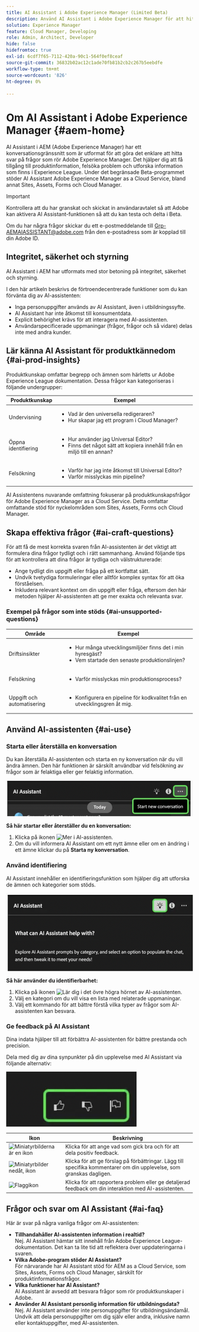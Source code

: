 ```yaml
---
title: AI Assistant i Adobe Experience Manager (Limited Beta)
description: Använd AI Assistant i Adobe Experience Manager för att hitta svar, felsöka och utforska webbplatser, Assets, Forms och Cloud Manager.
solution: Experience Manager
feature: Cloud Manager, Developing
role: Admin, Architect, Developer
hide: false
hidefromtoc: true
exl-id: 6cdf7f65-7112-420a-90c1-564f0ef8ceaf
source-git-commit: 36832b02ac12c1ade70fb81b2cb2c267b5eebdfe
workflow-type: tm+mt
source-wordcount: '826'
ht-degree: 0%

---
```


# Om AI Assistant i Adobe Experience Manager {#aem-home}

AI Assistant i AEM (Adobe Experience Manager) har ett konversationsgränssnitt som är utformat för att göra det enklare att hitta svar på frågor som rör Adobe Experience Manager. Det hjälper dig att få tillgång till produktinformation, felsöka problem och utforska information som finns i Experience League. Under det begränsade Beta-programmet stöder AI Assistant Adobe Experience Manager as a Cloud Service, bland annat Sites, Assets, Forms och Cloud Manager.

>[!IMPORTANT]
>Kontrollera att du har granskat och skickat in användaravtalet så att Adobe kan aktivera AI Assistant-funktionen så att du kan testa och delta i Beta.
>
>Om du har några frågor skickar du ett e-postmeddelande till [Grp-AEMAIASSISTANT@adobe.com](mailto:Grp-AEMAIASSISTANT@adobe.com) från den e-postadress som är kopplad till din Adobe ID.

## Integritet, säkerhet och styrning

AI Assistant i AEM har utformats med stor betoning på integritet, säkerhet och styrning.

I den här artikeln beskrivs de förtroendecentrerade funktioner som du kan förvänta dig av AI-assistenten:

* Inga personuppgifter används av AI Assistant, även i utbildningssyfte.
* AI Assistant har inte åtkomst till konsumentdata.
* Explicit behörighet krävs för att interagera med AI-assistenten.
* Användarspecificerade uppmaningar (frågor, frågor och så vidare) delas inte med andra kunder.


## Lär känna AI Assistant för produktkännedom {#ai-prod-insights}

Produktkunskap omfattar begrepp och ämnen som härletts ur Adobe Experience League dokumentation. Dessa frågor kan kategoriseras i följande undergrupper:

| Produktkunskap | Exempel |
| --- | --- |
| Undervisning | <ul><li>Vad är den universella redigeraren?</li><li>Hur skapar jag ett program i Cloud Manager?</li></ul> |
| Öppna identifiering | <ul><li>Hur använder jag Universal Editor?</li><li>Finns det något sätt att kopiera innehåll från en miljö till en annan?</li></ul> |
| Felsökning | <ul><li>Varför har jag inte åtkomst till Universal Editor?</li><li>Varför misslyckas min pipeline?</li></ul> |

AI Assistentens nuvarande omfattning fokuserar på produktkunskapsfrågor för Adobe Experience Manager as a Cloud Service. Detta omfattar omfattande stöd för nyckelområden som Sites, Assets, Forms och Cloud Manager.

## Skapa effektiva frågor {#ai-craft-questions}

För att få de mest korrekta svaren från AI-assistenten är det viktigt att formulera dina frågor tydligt och i rätt sammanhang. Använd följande tips för att kontrollera att dina frågor är tydliga och välstrukturerade:

* Ange tydligt din uppgift eller fråga på ett kortfattat sätt.
* Undvik tvetydiga formuleringar eller alltför komplex syntax för att öka förståelsen.
* Inkludera relevant kontext om din uppgift eller fråga, eftersom den här metoden hjälper AI-assistenten att ge mer exakta och relevanta svar.

### Exempel på frågor som inte stöds {#ai-unsupported-questions}

| Område | Exempel |
| --- | --- |
| Driftsinsikter | <ul><li>Hur många utvecklingsmiljöer finns det i min hyresgäst?</li><li>Vem startade den senaste produktionslinjen?</li></ul> |
| Felsökning | <ul><li>Varför misslyckas min produktionsprocess?</li></ul> |
| Uppgift och automatisering | <ul><li>Konfigurera en pipeline för kodkvalitet från en utvecklingsgren åt mig.</li></ul> |


## Använd AI-assistenten {#ai-use}


### Starta eller återställa en konversation

Du kan återställa AI-assistenten och starta en ny konversation när du vill ändra ämnen. Den här funktionen är särskilt användbar vid felsökning av frågor som är felaktiga eller ger felaktig information.

![Starta konversationsknapp](/help/implementing/cloud-manager/assets/ai-assistant-start-conversation.png)

**Så här startar eller återställer du en konversation:**

1. Klicka på ikonen ![Mer](https://spectrum.adobe.com/static/icons/workflow_18/Smock_More_18_N.svg) i AI-assistenten.
1. Om du vill informera AI Assistant om ett nytt ämne eller om en ändring i ett ämne klickar du på **Starta ny konversation**.

### Använd identifiering

AI Assistant innehåller en identifieringsfunktion som hjälper dig att utforska de ämnen och kategorier som stöds.

![Ideas glödlampsikon](/help/implementing/cloud-manager/assets/ai-assistant-idea.png)

**Så här använder du identifierbarhet:**

1. Klicka på ikonen ![Lär dig](https://spectrum.adobe.com/static/icons/workflow_18/Smock_Learn_18_N.svg) i det övre högra hörnet av AI-assistenten.
1. Välj en kategori om du vill visa en lista med relaterade uppmaningar.
1. Välj ett kommando för att bättre förstå vilka typer av frågor som AI-assistenten kan besvara.

### Ge feedback på AI Assistant

Dina indata hjälper till att förbättra AI-assistenten för bättre prestanda och precision.

Dela med dig av dina synpunkter på din upplevelse med AI Assistant via följande alternativ:

![Tummen uppåt, tummen nedåt och flaggikoner](/help/implementing/cloud-manager/assets/ai-assistant-feedback.png)

| Ikon | Beskrivning |
| --- | --- |
| ![Miniatyrbilderna är en ikon](https://spectrum.adobe.com/static/icons/workflow_18/Smock_ThumbUpOutline_18_N.svg) | Klicka för att ange vad som gick bra och för att dela positiv feedback. |
| ![Miniatyrbilder nedåt, ikon](https://spectrum.adobe.com/static/icons/workflow_18/Smock_ThumbDownOutline_18_N.svg) | Klicka för att ge förslag på förbättringar. Lägg till specifika kommentarer om din upplevelse, som granskas dagligen. |
| ![Flaggikon](https://spectrum.adobe.com/static/icons/workflow_18/Smock_Flag_18_N.svg) | Klicka för att rapportera problem eller ge detaljerad feedback om din interaktion med AI-assistenten. |

## Frågor och svar om AI Assistant {#ai-faq}

Här är svar på några vanliga frågor om AI-assistenten:

* **Tillhandahåller AI-assistenten information i realtid?**\
  Nej. AI Assistant hämtar sitt innehåll från Adobe Experience League-dokumentation. Det kan ta lite tid att reflektera över uppdateringarna i svaren.
* **Vilka Adobe-program stöder AI Assistant?**\
  För närvarande har AI Assistant stöd för AEM as a Cloud Service, som Sites, Assets, Forms och Cloud Manager, särskilt för produktinformationsfrågor.
* **Vilka funktioner har AI Assistant?**\
  AI Assistant är avsedd att besvara frågor som rör produktkunskaper i Adobe.
* **Använder AI Assistant personlig information för utbildningsdata?**\
  Nej. AI Assistant använder inte personuppgifter för utbildningsändamål. Undvik att dela personuppgifter om dig själv eller andra, inklusive namn eller kontaktuppgifter, med AI-assistenten.
